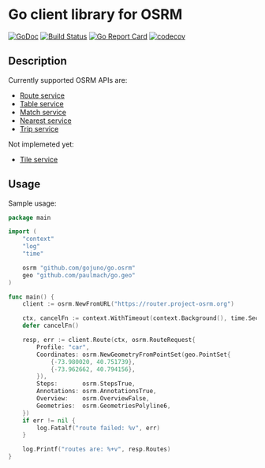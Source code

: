 Go client library for OSRM
==========================

[![GoDoc](https://godoc.org/github.com/gojuno/go.osrm?status.svg)](http://godoc.org/github.com/gojuno/go.osrm)
[![Build Status](https://travis-ci.org/gojuno/go.osrm.svg?branch=master)](https://travis-ci.org/gojuno/go.osrm)
[![Go Report Card](https://goreportcard.com/badge/github.com/gojuno/go.osrm)](https://goreportcard.com/report/github.com/gojuno/go.osrm)
[![codecov](https://codecov.io/gh/gojuno/go.osrm/branch/master/graph/badge.svg)](https://codecov.io/gh/gojuno/go.osrm)

## Description

Currently supported OSRM APIs are:
- [Route service](https://github.com/Project-OSRM/osrm-backend/blob/master/docs/http.md#route-service)
- [Table service](https://github.com/Project-OSRM/osrm-backend/blob/master/docs/http.md#table-service)
- [Match service](https://github.com/Project-OSRM/osrm-backend/blob/master/docs/http.md#match-service)
- [Nearest service](https://github.com/Project-OSRM/osrm-backend/blob/master/docs/http.md#nearest-service)
- [Trip service](https://github.com/Project-OSRM/osrm-backend/blob/master/docs/http.md#trip-service)

Not implemeted yet:
- [Tile service](https://github.com/Project-OSRM/osrm-backend/blob/master/docs/http.md#tile-service)

## Usage

Sample usage:

``` go
package main

import (
	"context"
	"log"
	"time"

	osrm "github.com/gojuno/go.osrm"
	geo "github.com/paulmach/go.geo"
)

func main() {
	client := osrm.NewFromURL("https://router.project-osrm.org")

	ctx, cancelFn := context.WithTimeout(context.Background(), time.Second)
	defer cancelFn()

	resp, err := client.Route(ctx, osrm.RouteRequest{
		Profile: "car",
		Coordinates: osrm.NewGeometryFromPointSet(geo.PointSet{
			{-73.980020, 40.751739},
			{-73.962662, 40.794156},
		}),
		Steps:       osrm.StepsTrue,
		Annotations: osrm.AnnotationsTrue,
		Overview:    osrm.OverviewFalse,
		Geometries:  osrm.GeometriesPolyline6,
	})
	if err != nil {
		log.Fatalf("route failed: %v", err)
	}

	log.Printf("routes are: %+v", resp.Routes)
}
```
